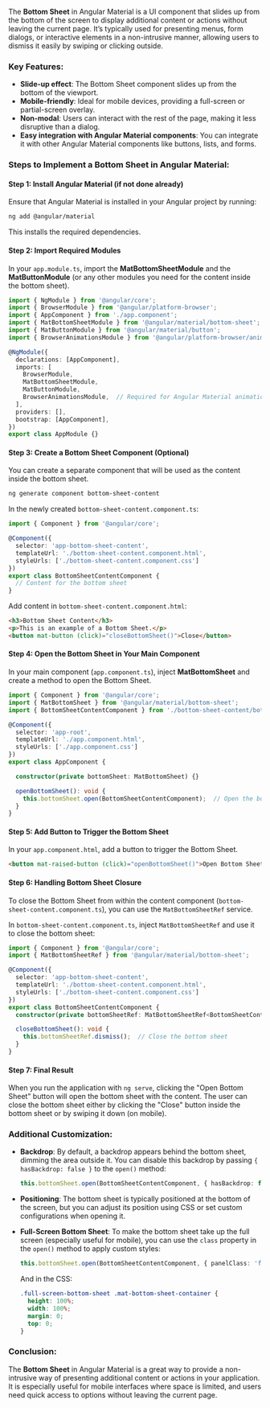 The **Bottom Sheet** in Angular Material is a UI component that slides up from the bottom of the screen to display additional content or actions without leaving the current page. It’s typically used for presenting menus, form dialogs, or interactive elements in a non-intrusive manner, allowing users to dismiss it easily by swiping or clicking outside.

### Key Features:
- **Slide-up effect**: The Bottom Sheet component slides up from the bottom of the viewport.
- **Mobile-friendly**: Ideal for mobile devices, providing a full-screen or partial-screen overlay.
- **Non-modal**: Users can interact with the rest of the page, making it less disruptive than a dialog.
- **Easy integration with Angular Material components**: You can integrate it with other Angular Material components like buttons, lists, and forms.

### Steps to Implement a Bottom Sheet in Angular Material:

#### Step 1: Install Angular Material (if not done already)
Ensure that Angular Material is installed in your Angular project by running:

```bash
ng add @angular/material
```

This installs the required dependencies.

#### Step 2: Import Required Modules
In your `app.module.ts`, import the **MatBottomSheetModule** and the **MatButtonModule** (or any other modules you need for the content inside the bottom sheet).

```typescript
import { NgModule } from '@angular/core';
import { BrowserModule } from '@angular/platform-browser';
import { AppComponent } from './app.component';
import { MatBottomSheetModule } from '@angular/material/bottom-sheet';
import { MatButtonModule } from '@angular/material/button';
import { BrowserAnimationsModule } from '@angular/platform-browser/animations';

@NgModule({
  declarations: [AppComponent],
  imports: [
    BrowserModule,
    MatBottomSheetModule,
    MatButtonModule,
    BrowserAnimationsModule,  // Required for Angular Material animations
  ],
  providers: [],
  bootstrap: [AppComponent],
})
export class AppModule {}
```

#### Step 3: Create a Bottom Sheet Component (Optional)
You can create a separate component that will be used as the content inside the bottom sheet.

```bash
ng generate component bottom-sheet-content
```

In the newly created `bottom-sheet-content.component.ts`:

```typescript
import { Component } from '@angular/core';

@Component({
  selector: 'app-bottom-sheet-content',
  templateUrl: './bottom-sheet-content.component.html',
  styleUrls: ['./bottom-sheet-content.component.css']
})
export class BottomSheetContentComponent {
  // Content for the bottom sheet
}
```

Add content in `bottom-sheet-content.component.html`:

```html
<h3>Bottom Sheet Content</h3>
<p>This is an example of a Bottom Sheet.</p>
<button mat-button (click)="closeBottomSheet()">Close</button>
```

#### Step 4: Open the Bottom Sheet in Your Main Component
In your main component (`app.component.ts`), inject **MatBottomSheet** and create a method to open the Bottom Sheet.

```typescript
import { Component } from '@angular/core';
import { MatBottomSheet } from '@angular/material/bottom-sheet';
import { BottomSheetContentComponent } from './bottom-sheet-content/bottom-sheet-content.component';

@Component({
  selector: 'app-root',
  templateUrl: './app.component.html',
  styleUrls: ['./app.component.css']
})
export class AppComponent {

  constructor(private bottomSheet: MatBottomSheet) {}

  openBottomSheet(): void {
    this.bottomSheet.open(BottomSheetContentComponent);  // Open the bottom sheet with the content component
  }
}
```

#### Step 5: Add Button to Trigger the Bottom Sheet
In your `app.component.html`, add a button to trigger the Bottom Sheet.

```html
<button mat-raised-button (click)="openBottomSheet()">Open Bottom Sheet</button>
```

#### Step 6: Handling Bottom Sheet Closure
To close the Bottom Sheet from within the content component (`bottom-sheet-content.component.ts`), you can use the `MatBottomSheetRef` service.

In `bottom-sheet-content.component.ts`, inject `MatBottomSheetRef` and use it to close the bottom sheet:

```typescript
import { Component } from '@angular/core';
import { MatBottomSheetRef } from '@angular/material/bottom-sheet';

@Component({
  selector: 'app-bottom-sheet-content',
  templateUrl: './bottom-sheet-content.component.html',
  styleUrls: ['./bottom-sheet-content.component.css']
})
export class BottomSheetContentComponent {
  constructor(private bottomSheetRef: MatBottomSheetRef<BottomSheetContentComponent>) {}

  closeBottomSheet(): void {
    this.bottomSheetRef.dismiss();  // Close the bottom sheet
  }
}
```

#### Step 7: Final Result
When you run the application with `ng serve`, clicking the "Open Bottom Sheet" button will open the bottom sheet with the content. The user can close the bottom sheet either by clicking the "Close" button inside the bottom sheet or by swiping it down (on mobile).

### Additional Customization:
- **Backdrop**: By default, a backdrop appears behind the bottom sheet, dimming the area outside it. You can disable this backdrop by passing `{ hasBackdrop: false }` to the `open()` method:
  
  ```typescript
  this.bottomSheet.open(BottomSheetContentComponent, { hasBackdrop: false });
  ```

- **Positioning**: The bottom sheet is typically positioned at the bottom of the screen, but you can adjust its position using CSS or set custom configurations when opening it.

- **Full-Screen Bottom Sheet**: To make the bottom sheet take up the full screen (especially useful for mobile), you can use the `class` property in the `open()` method to apply custom styles:
  
  ```typescript
  this.bottomSheet.open(BottomSheetContentComponent, { panelClass: 'full-screen-bottom-sheet' });
  ```

  And in the CSS:
  
  ```css
  .full-screen-bottom-sheet .mat-bottom-sheet-container {
    height: 100%;
    width: 100%;
    margin: 0;
    top: 0;
  }
  ```

### Conclusion:
The **Bottom Sheet** in Angular Material is a great way to provide a non-intrusive way of presenting additional content or actions in your application. It is especially useful for mobile interfaces where space is limited, and users need quick access to options without leaving the current page.
